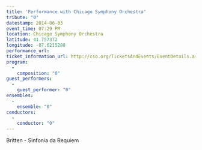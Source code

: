 ```yaml
---
title: 'Performance with Chicago Symphony Orchestra'
tribute: "0"
datestamp: 2014-06-03
event_time: 07:29 PM
location: Chicago Symphony Orchestra
latitude: 41.757372
longitude: -87.6215208
performance_url: 
ticket_information_url: http://cso.org/TicketsAndEvents/EventDetails.aspx?eid=5594
program: 
  -
    composition: "0"
guest_performers: 
  -
    guest_performer: "0"
ensembles: 
  -
    ensemble: "0"
conductors: 
  -
    conductor: "0"
---
```

Britten - Sinfonia da Requiem